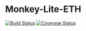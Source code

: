 # Monkey-Lite-ETH

[![Build Status](https://travis-ci.org/100th-Monkey/Monkey-Lite-ETH.svg?branch=master)](https://travis-ci.org/100th-Monkey/Monkey-Lite-ETH)
[![Coverage Status](https://coveralls.io/repos/github/100th-Monkey/Monkey-Lite-ETH/badge.svg?branch=master)](https://coveralls.io/github/100th-Monkey/Monkey-Lite-ETH?branch=master)
